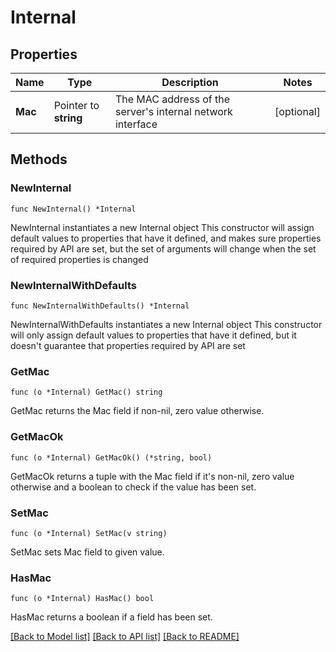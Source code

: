 # Internal

## Properties

Name | Type | Description | Notes
------------ | ------------- | ------------- | -------------
**Mac** | Pointer to **string** | The MAC address of the server&#39;s internal network interface | [optional] 

## Methods

### NewInternal

`func NewInternal() *Internal`

NewInternal instantiates a new Internal object
This constructor will assign default values to properties that have it defined,
and makes sure properties required by API are set, but the set of arguments
will change when the set of required properties is changed

### NewInternalWithDefaults

`func NewInternalWithDefaults() *Internal`

NewInternalWithDefaults instantiates a new Internal object
This constructor will only assign default values to properties that have it defined,
but it doesn't guarantee that properties required by API are set

### GetMac

`func (o *Internal) GetMac() string`

GetMac returns the Mac field if non-nil, zero value otherwise.

### GetMacOk

`func (o *Internal) GetMacOk() (*string, bool)`

GetMacOk returns a tuple with the Mac field if it's non-nil, zero value otherwise
and a boolean to check if the value has been set.

### SetMac

`func (o *Internal) SetMac(v string)`

SetMac sets Mac field to given value.

### HasMac

`func (o *Internal) HasMac() bool`

HasMac returns a boolean if a field has been set.


[[Back to Model list]](../README.md#documentation-for-models) [[Back to API list]](../README.md#documentation-for-api-endpoints) [[Back to README]](../README.md)



